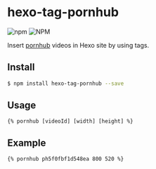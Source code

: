 # hexo-tag-pornhub

![npm](https://img.shields.io/npm/v/hexo-tag-pornhub)
![NPM](https://img.shields.io/npm/l/hexo-tag-pornhub)

Insert [pornhub](https://www.pornhub.com/) videos in Hexo site by using tags.

## Install 

```bash
$ npm install hexo-tag-pornhub --save
```

## Usage

```
{% pornhub [videoId] [width] [height] %}
```

## Example

```
{% pornhub ph5f0fbf1d548ea 800 520 %}
```